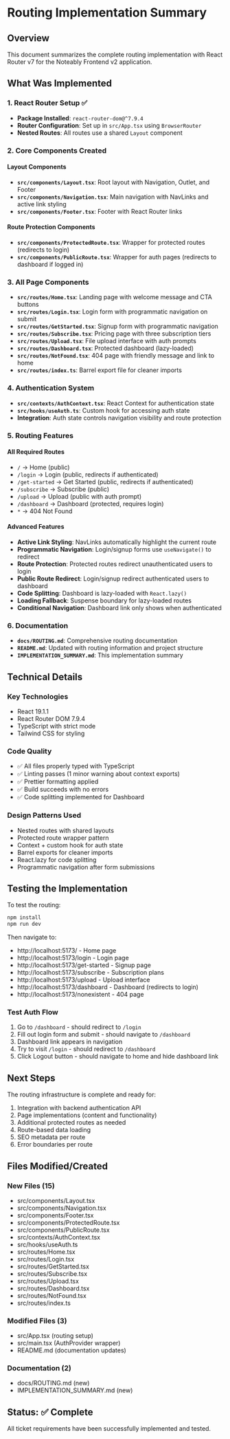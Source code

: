 # Routing Implementation Summary

## Overview

This document summarizes the complete routing implementation with React Router v7 for the Noteably Frontend v2 application.

## What Was Implemented

### 1. React Router Setup ✅

- **Package Installed**: `react-router-dom@^7.9.4`
- **Router Configuration**: Set up in `src/App.tsx` using `BrowserRouter`
- **Nested Routes**: All routes use a shared `Layout` component

### 2. Core Components Created

#### Layout Components

- **`src/components/Layout.tsx`**: Root layout with Navigation, Outlet, and Footer
- **`src/components/Navigation.tsx`**: Main navigation with NavLinks and active link styling
- **`src/components/Footer.tsx`**: Footer with React Router links

#### Route Protection Components

- **`src/components/ProtectedRoute.tsx`**: Wrapper for protected routes (redirects to login)
- **`src/components/PublicRoute.tsx`**: Wrapper for auth pages (redirects to dashboard if logged in)

### 3. All Page Components

- **`src/routes/Home.tsx`**: Landing page with welcome message and CTA buttons
- **`src/routes/Login.tsx`**: Login form with programmatic navigation on submit
- **`src/routes/GetStarted.tsx`**: Signup form with programmatic navigation
- **`src/routes/Subscribe.tsx`**: Pricing page with three subscription tiers
- **`src/routes/Upload.tsx`**: File upload interface with auth prompts
- **`src/routes/Dashboard.tsx`**: Protected dashboard (lazy-loaded)
- **`src/routes/NotFound.tsx`**: 404 page with friendly message and link to home
- **`src/routes/index.ts`**: Barrel export file for cleaner imports

### 4. Authentication System

- **`src/contexts/AuthContext.tsx`**: React Context for authentication state
- **`src/hooks/useAuth.ts`**: Custom hook for accessing auth state
- **Integration**: Auth state controls navigation visibility and route protection

### 5. Routing Features

#### All Required Routes

- `/` → Home (public)
- `/login` → Login (public, redirects if authenticated)
- `/get-started` → Get Started (public, redirects if authenticated)
- `/subscribe` → Subscribe (public)
- `/upload` → Upload (public with auth prompt)
- `/dashboard` → Dashboard (protected, requires login)
- `*` → 404 Not Found

#### Advanced Features

- **Active Link Styling**: NavLinks automatically highlight the current route
- **Programmatic Navigation**: Login/signup forms use `useNavigate()` to redirect
- **Route Protection**: Protected routes redirect unauthenticated users to login
- **Public Route Redirect**: Login/signup redirect authenticated users to dashboard
- **Code Splitting**: Dashboard is lazy-loaded with `React.lazy()`
- **Loading Fallback**: Suspense boundary for lazy-loaded routes
- **Conditional Navigation**: Dashboard link only shows when authenticated

### 6. Documentation

- **`docs/ROUTING.md`**: Comprehensive routing documentation
- **`README.md`**: Updated with routing information and project structure
- **`IMPLEMENTATION_SUMMARY.md`**: This implementation summary

## Technical Details

### Key Technologies

- React 19.1.1
- React Router DOM 7.9.4
- TypeScript with strict mode
- Tailwind CSS for styling

### Code Quality

- ✅ All files properly typed with TypeScript
- ✅ Linting passes (1 minor warning about context exports)
- ✅ Prettier formatting applied
- ✅ Build succeeds with no errors
- ✅ Code splitting implemented for Dashboard

### Design Patterns Used

- Nested routes with shared layouts
- Protected route wrapper pattern
- Context + custom hook for auth state
- Barrel exports for cleaner imports
- React.lazy for code splitting
- Programmatic navigation after form submissions

## Testing the Implementation

To test the routing:

```bash
npm install
npm run dev
```

Then navigate to:

- http://localhost:5173/ - Home page
- http://localhost:5173/login - Login page
- http://localhost:5173/get-started - Signup page
- http://localhost:5173/subscribe - Subscription plans
- http://localhost:5173/upload - Upload interface
- http://localhost:5173/dashboard - Dashboard (redirects to login)
- http://localhost:5173/nonexistent - 404 page

### Test Auth Flow

1. Go to `/dashboard` - should redirect to `/login`
2. Fill out login form and submit - should navigate to `/dashboard`
3. Dashboard link appears in navigation
4. Try to visit `/login` - should redirect to `/dashboard`
5. Click Logout button - should navigate to home and hide dashboard link

## Next Steps

The routing infrastructure is complete and ready for:

1. Integration with backend authentication API
2. Page implementations (content and functionality)
3. Additional protected routes as needed
4. Route-based data loading
5. SEO metadata per route
6. Error boundaries per route

## Files Modified/Created

### New Files (15)

- src/components/Layout.tsx
- src/components/Navigation.tsx
- src/components/Footer.tsx
- src/components/ProtectedRoute.tsx
- src/components/PublicRoute.tsx
- src/contexts/AuthContext.tsx
- src/hooks/useAuth.ts
- src/routes/Home.tsx
- src/routes/Login.tsx
- src/routes/GetStarted.tsx
- src/routes/Subscribe.tsx
- src/routes/Upload.tsx
- src/routes/Dashboard.tsx
- src/routes/NotFound.tsx
- src/routes/index.ts

### Modified Files (3)

- src/App.tsx (routing setup)
- src/main.tsx (AuthProvider wrapper)
- README.md (documentation updates)

### Documentation (2)

- docs/ROUTING.md (new)
- IMPLEMENTATION_SUMMARY.md (new)

## Status: ✅ Complete

All ticket requirements have been successfully implemented and tested.
